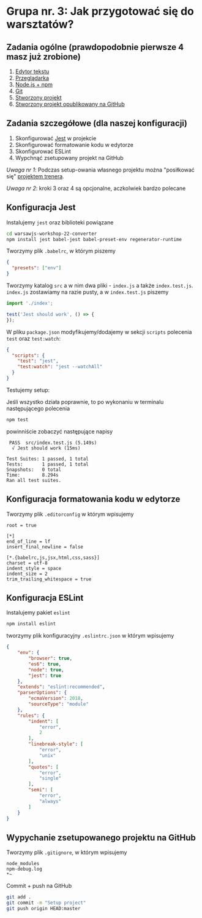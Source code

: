 # Grupa nr. 3: Jak przygotować się do warsztatów?

## Zadania ogólne (prawdopodobnie pierwsze 4 masz już zrobione)

1. [Edytor tekstu](/workshop-setup/partials/edytor-tekstu.html)
2. [Przeglądarka](/workshop-setup/partials/przegladarka.html)
3. [Node.js + npm](/workshop-setup/partials/node+npm.html)
4. [Git](/workshop-setup/partials/git.html)
5. [Stworzony projekt](/workshop-setup/partials/stworz-projekt.html)
6. [Stworzony projekt opublikowany na GitHub](/workshop-setup/partials/opublikuj-projekt-na-github.html)

## Zadania szczegółowe (dla naszej konfiguracji)

1. Skonfigurować [Jest](https://jestjs.io/) w projekcie
2. Skonfigurować formatowanie kodu w edytorze
3. Skonfigurować ESLint
4. Wypchnąć zsetupowany projekt na GitHub

*Uwaga nr 1*: Podczas setup-owania własnego projektu można "posiłkować się"
[projektem trenera](https://github.com/tuhaj/warsawjs-workshop-22-converter).

*Uwaga nr 2*: kroki 3 oraz 4 są opcjonalne, aczkolwiek bardzo polecane

## Konfiguracja Jest

Instalujemy `jest` oraz biblioteki powiązane

```bash
cd warsawjs-workshop-22-converter
npm install jest babel-jest babel-preset-env regenerator-runtime
```

Tworzymy plik `.babelrc`, w którym piszemy

```json
{
  "presets": ["env"]
}
```

Tworzymy katalog `src` a w nim dwa pliki - `index.js` a także `index.test.js`.
    `index.js` zostawiamy na razie pusty, a w `index.test.js` piszemy

```javascript
import './index';

test('Jest should work', () => {
});
```

W pliku `package.json` modyfikujemy/dodajemy w sekcji `scripts` polecenia
    `test` oraz `test:watch`:

```json
{
  "scripts": {
    "test": "jest",
    "test:watch": "jest --watchAll"
  }
}
```

Testujemy setup:

Jeśli wszystko działa poprawnie, to po wykonaniu w terminalu następującego
    polecenia

```bash
npm test
```

powinniście zobaczyć następujące napisy

```text
 PASS  src/index.test.js (5.149s)
  √ Jest should work (15ms)

Test Suites: 1 passed, 1 total
Tests:       1 passed, 1 total
Snapshots:   0 total
Time:        8.294s
Ran all test suites.
```

## Konfiguracja formatowania kodu w edytorze

Tworzymy plik `.editorconfig` w którym wpisujemy

```text
root = true

[*]
end_of_line = lf
insert_final_newline = false

[*.{babelrc,js,jsx,html,css,sass}]
charset = utf-8
indent_style = space
indent_size = 2
trim_trailing_whitespace = true
```

## Konfiguracja ESLint

Instalujemy pakiet `eslint`

```bash
npm install eslint
```

tworzymy plik konfiguracyjny `.eslintrc.json` w którym wpisujemy

```json
{
    "env": {
        "browser": true,
        "es6": true,
        "node": true,
        "jest": true
    },
    "extends": "eslint:recommended",
    "parserOptions": {
        "ecmaVersion": 2018,
        "sourceType": "module"
    },
    "rules": {
        "indent": [
            "error",
            2
        ],
        "linebreak-style": [
            "error",
            "unix"
        ],
        "quotes": [
            "error",
            "single"
        ],
        "semi": [
            "error",
            "always"
        ]
    }
}
```

## Wypychanie zsetupowanego projektu na GitHub

Tworzymy plik `.gitignore`, w którym wpisujemy

```text
node_modules
npm-debug.log
*~
```

Commit + push na GitHub

```bash
git add .
git commit -m "Setup project"
git push origin HEAD:master
```
